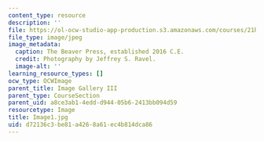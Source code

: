 ```yaml
---
content_type: resource
description: ''
file: https://ol-ocw-studio-app-production.s3.amazonaws.com/courses/21h-343j-making-books-the-renaissance-and-today-spring-2016/d72136c3be81a4268a61ec4b814dca86_Image1.jpg
file_type: image/jpeg
image_metadata:
  caption: The Beaver Press, established 2016 C.E.
  credit: Photography by Jeffrey S. Ravel.
  image-alt: ''
learning_resource_types: []
ocw_type: OCWImage
parent_title: Image Gallery III
parent_type: CourseSection
parent_uid: a8ce3ab1-4edd-d944-05b6-2413bb094d59
resourcetype: Image
title: Image1.jpg
uid: d72136c3-be81-a426-8a61-ec4b814dca86
---
```

